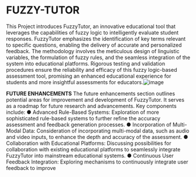 # FUZZY-TUTOR
This Project introduces FuzzyTutor, an innovative educational tool that leverages the capabilities of fuzzy logic to intelligently evaluate student responses. FuzzyTutor emphasizes the identification of key terms relevant to specific questions, enabling the delivery of accurate and personalized feedback. The methodology involves the meticulous design of linguistic variables, the formulation of fuzzy rules, and the seamless integration of the system into educational platforms. Rigorous testing and validation procedures ensure the reliability and efficacy of this fuzzy logic-based assessment tool, promising an enhanced educational experience for students and more insightful assessments for educators.![image](https://github.com/Tejashree-ghub/FUZZY-TUTOR/assets/92658261/bb9829ce-c1c7-465c-8a98-16d1650af9ae)

**FUTURE ENHANCEMENTS**
The future enhancements section outlines potential areas for improvement and development of FuzzyTutor. It serves as a roadmap for future research and advancements. Key components include:
●	Advanced Rule-Based Systems: Exploration of more sophisticated rule-based systems to further refine the accuracy assessment and feedback generation processes.
●	Incorporation of Multi-Modal Data: Consideration of incorporating multi-modal data, such as audio and video inputs, to enhance the depth and accuracy of the assessment.
●	Collaboration with Educational Platforms: Discussing possibilities for collaboration with existing educational platforms to seamlessly integrate FuzzyTutor into mainstream educational systems.
●	Continuous User Feedback Integration: Exploring mechanisms to continuously integrate user feedback to improve 
